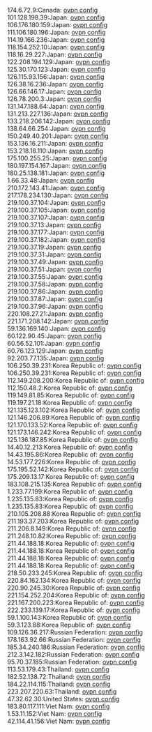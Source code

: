 174.6.72.9:Canada: [ovpn config](vpn/174_6_72_9.ovpn)  
101.128.198.39:Japan: [ovpn config](vpn/101_128_198_39.ovpn)  
106.176.180.159:Japan: [ovpn config](vpn/106_176_180_159.ovpn)  
111.106.180.196:Japan: [ovpn config](vpn/111_106_180_196.ovpn)  
114.19.166.236:Japan: [ovpn config](vpn/114_19_166_236.ovpn)  
118.154.252.10:Japan: [ovpn config](vpn/118_154_252_10.ovpn)  
118.16.29.227:Japan: [ovpn config](vpn/118_16_29_227.ovpn)  
122.208.194.129:Japan: [ovpn config](vpn/122_208_194_129.ovpn)  
125.30.170.123:Japan: [ovpn config](vpn/125_30_170_123.ovpn)  
126.115.93.156:Japan: [ovpn config](vpn/126_115_93_156.ovpn)  
126.38.16.236:Japan: [ovpn config](vpn/126_38_16_236.ovpn)  
126.66.146.17:Japan: [ovpn config](vpn/126_66_146_17.ovpn)  
126.78.200.3:Japan: [ovpn config](vpn/126_78_200_3.ovpn)  
131.147.188.64:Japan: [ovpn config](vpn/131_147_188_64.ovpn)  
131.213.227.136:Japan: [ovpn config](vpn/131_213_227_136.ovpn)  
133.218.206.142:Japan: [ovpn config](vpn/133_218_206_142.ovpn)  
138.64.66.254:Japan: [ovpn config](vpn/138_64_66_254.ovpn)  
150.249.40.201:Japan: [ovpn config](vpn/150_249_40_201.ovpn)  
153.136.16.211:Japan: [ovpn config](vpn/153_136_16_211.ovpn)  
153.218.18.110:Japan: [ovpn config](vpn/153_218_18_110.ovpn)  
175.100.255.25:Japan: [ovpn config](vpn/175_100_255_25.ovpn)  
180.197.154.167:Japan: [ovpn config](vpn/180_197_154_167.ovpn)  
180.25.138.181:Japan: [ovpn config](vpn/180_25_138_181.ovpn)  
1.66.33.48:Japan: [ovpn config](vpn/1_66_33_48.ovpn)  
210.172.143.41:Japan: [ovpn config](vpn/210_172_143_41.ovpn)  
217.178.234.130:Japan: [ovpn config](vpn/217_178_234_130.ovpn)  
219.100.37.104:Japan: [ovpn config](vpn/219_100_37_104.ovpn)  
219.100.37.105:Japan: [ovpn config](vpn/219_100_37_105.ovpn)  
219.100.37.107:Japan: [ovpn config](vpn/219_100_37_107.ovpn)  
219.100.37.13:Japan: [ovpn config](vpn/219_100_37_13.ovpn)  
219.100.37.177:Japan: [ovpn config](vpn/219_100_37_177.ovpn)  
219.100.37.182:Japan: [ovpn config](vpn/219_100_37_182.ovpn)  
219.100.37.19:Japan: [ovpn config](vpn/219_100_37_19.ovpn)  
219.100.37.31:Japan: [ovpn config](vpn/219_100_37_31.ovpn)  
219.100.37.49:Japan: [ovpn config](vpn/219_100_37_49.ovpn)  
219.100.37.51:Japan: [ovpn config](vpn/219_100_37_51.ovpn)  
219.100.37.55:Japan: [ovpn config](vpn/219_100_37_55.ovpn)  
219.100.37.58:Japan: [ovpn config](vpn/219_100_37_58.ovpn)  
219.100.37.86:Japan: [ovpn config](vpn/219_100_37_86.ovpn)  
219.100.37.87:Japan: [ovpn config](vpn/219_100_37_87.ovpn)  
219.100.37.96:Japan: [ovpn config](vpn/219_100_37_96.ovpn)  
220.108.27.21:Japan: [ovpn config](vpn/220_108_27_21.ovpn)  
221.171.208.142:Japan: [ovpn config](vpn/221_171_208_142.ovpn)  
59.136.169.140:Japan: [ovpn config](vpn/59_136_169_140.ovpn)  
60.122.90.45:Japan: [ovpn config](vpn/60_122_90_45.ovpn)  
60.56.52.101:Japan: [ovpn config](vpn/60_56_52_101.ovpn)  
60.76.123.129:Japan: [ovpn config](vpn/60_76_123_129.ovpn)  
92.203.77.135:Japan: [ovpn config](vpn/92_203_77_135.ovpn)  
106.250.39.231:Korea Republic of: [ovpn config](vpn/106_250_39_231.ovpn)  
106.250.39.231:Korea Republic of: [ovpn config](vpn/106_250_39_231.ovpn)  
112.149.208.200:Korea Republic of: [ovpn config](vpn/112_149_208_200.ovpn)  
112.150.48.2:Korea Republic of: [ovpn config](vpn/112_150_48_2.ovpn)  
119.149.81.85:Korea Republic of: [ovpn config](vpn/119_149_81_85.ovpn)  
119.197.21.18:Korea Republic of: [ovpn config](vpn/119_197_21_18.ovpn)  
121.135.123.102:Korea Republic of: [ovpn config](vpn/121_135_123_102.ovpn)  
121.146.206.89:Korea Republic of: [ovpn config](vpn/121_146_206_89.ovpn)  
121.170.133.52:Korea Republic of: [ovpn config](vpn/121_170_133_52.ovpn)  
121.173.146.242:Korea Republic of: [ovpn config](vpn/121_173_146_242.ovpn)  
125.136.187.85:Korea Republic of: [ovpn config](vpn/125_136_187_85.ovpn)  
14.40.12.213:Korea Republic of: [ovpn config](vpn/14_40_12_213.ovpn)  
14.43.195.86:Korea Republic of: [ovpn config](vpn/14_43_195_86.ovpn)  
14.53.177.226:Korea Republic of: [ovpn config](vpn/14_53_177_226.ovpn)  
175.195.52.142:Korea Republic of: [ovpn config](vpn/175_195_52_142.ovpn)  
175.209.13.17:Korea Republic of: [ovpn config](vpn/175_209_13_17.ovpn)  
183.108.215.135:Korea Republic of: [ovpn config](vpn/183_108_215_135.ovpn)  
1.233.77.199:Korea Republic of: [ovpn config](vpn/1_233_77_199.ovpn)  
1.235.135.83:Korea Republic of: [ovpn config](vpn/1_235_135_83.ovpn)  
1.235.135.83:Korea Republic of: [ovpn config](vpn/1_235_135_83.ovpn)  
210.105.208.88:Korea Republic of: [ovpn config](vpn/210_105_208_88.ovpn)  
211.193.37.203:Korea Republic of: [ovpn config](vpn/211_193_37_203.ovpn)  
211.206.8.149:Korea Republic of: [ovpn config](vpn/211_206_8_149.ovpn)  
211.248.10.82:Korea Republic of: [ovpn config](vpn/211_248_10_82.ovpn)  
211.44.188.18:Korea Republic of: [ovpn config](vpn/211_44_188_18.ovpn)  
211.44.188.18:Korea Republic of: [ovpn config](vpn/211_44_188_18.ovpn)  
211.44.188.18:Korea Republic of: [ovpn config](vpn/211_44_188_18.ovpn)  
211.44.188.18:Korea Republic of: [ovpn config](vpn/211_44_188_18.ovpn)  
218.50.233.245:Korea Republic of: [ovpn config](vpn/218_50_233_245.ovpn)  
220.84.162.134:Korea Republic of: [ovpn config](vpn/220_84_162_134.ovpn)  
220.90.245.30:Korea Republic of: [ovpn config](vpn/220_90_245_30.ovpn)  
221.154.252.204:Korea Republic of: [ovpn config](vpn/221_154_252_204.ovpn)  
221.167.200.223:Korea Republic of: [ovpn config](vpn/221_167_200_223.ovpn)  
222.233.139.17:Korea Republic of: [ovpn config](vpn/222_233_139_17.ovpn)  
59.1.100.143:Korea Republic of: [ovpn config](vpn/59_1_100_143.ovpn)  
59.3.123.88:Korea Republic of: [ovpn config](vpn/59_3_123_88.ovpn)  
109.126.36.217:Russian Federation: [ovpn config](vpn/109_126_36_217.ovpn)  
178.163.92.66:Russian Federation: [ovpn config](vpn/178_163_92_66.ovpn)  
185.34.240.186:Russian Federation: [ovpn config](vpn/185_34_240_186.ovpn)  
212.3.142.182:Russian Federation: [ovpn config](vpn/212_3_142_182.ovpn)  
95.70.37.185:Russian Federation: [ovpn config](vpn/95_70_37_185.ovpn)  
113.53.179.43:Thailand: [ovpn config](vpn/113_53_179_43.ovpn)  
182.52.138.72:Thailand: [ovpn config](vpn/182_52_138_72.ovpn)  
184.22.114.115:Thailand: [ovpn config](vpn/184_22_114_115.ovpn)  
223.207.220.63:Thailand: [ovpn config](vpn/223_207_220_63.ovpn)  
47.32.62.30:United States: [ovpn config](vpn/47_32_62_30.ovpn)  
183.80.117.111:Viet Nam: [ovpn config](vpn/183_80_117_111.ovpn)  
1.53.11.152:Viet Nam: [ovpn config](vpn/1_53_11_152.ovpn)  
42.114.41.156:Viet Nam: [ovpn config](vpn/42_114_41_156.ovpn)  
